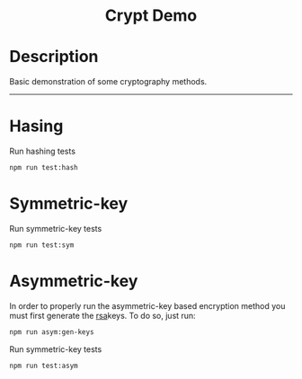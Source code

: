 <h1 align=center> Crypt Demo </h1>

# Description

Basic demonstration of some cryptography methods.  

---

# Hasing

Run hashing tests

```sh
npm run test:hash
```

# Symmetric-key

Run symmetric-key tests

```sh
npm run test:sym
```

# Asymmetric-key

In order to properly run the asymmetric-key based encryption method you must first generate the [rsa](<https://en.wikipedia.org/wiki/RSA_(cryptosystem)>)keys. To do so, just run:

```sh
npm run asym:gen-keys
```

Run symmetric-key tests

```sh
npm run test:asym
```

